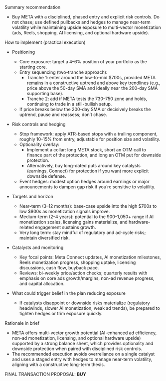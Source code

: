 Summary recommendation
- Buy META with a disciplined, phased entry and explicit risk controls. Do not chase; use defined pullbacks and hedges to manage near-term volatility while maintaining upside exposure to multi-vector monetization (ads, Reels, shopping, AI licensing, and optional hardware upside).

How to implement (practical execution)
- Positioning
  - Core exposure: target a 4–6% position of your portfolio as the starting core.
  - Entry sequencing (two-tranche approach):
    - Tranche 1: enter around the low-to-mid $700s, provided META remains in a constructive uptrend and above key trendlines (e.g., price above the 50-day SMA and ideally near the 200-day SMA supporting base).
    - Tranche 2: add if META tests the $730–$750 zone and holds, continuing to trade in a still-bullish setup.
  - If price breaks below the 200-day SMA or decisively breaks the uptrend, pause and reassess; don’t chase.

- Risk controls and hedging
  - Stop framework: apply ATR-based stops with a trailing component, roughly 10–15% from entry, adjustable for position size and volatility.
  - Optionality overlay:
    - Implement a collar: long META stock, short an OTM call to finance part of the protection, and long an OTM put for downside protection.
    - Alternatively, buy long-dated puts around key catalysts (earnings, Connect) for protection if you want more explicit downside defense.
  - Event hedges: modest option hedges around earnings or major announcements to dampen gap risk if you’re sensitive to volatility.

- Targets and horizon
  - Near-term (3–12 months): base-case upside into the high $700s to low $800s as monetization signals improve.
  - Medium-term (2–4 years): potential to the $900–$1,050+ range if AI monetization scales, licensing gains materialize, and hardware-related engagement sustains growth.
  - Very long term: stay mindful of regulatory and ad-cycle risks; maintain diversified risk.

- Catalysts and monitoring
  - Key focal points: Meta Connect updates, AI monetization milestones, Reels monetization progress, shopping uptake, licensing discussions, cash flow, buyback pace.
  - Reviews: bi-weekly price/action checks; quarterly results with emphasis on core ads growth/margins, non-ad revenue progress, and capital allocation.

- What could trigger belief in the plan reducing exposure
  - If catalysts disappoint or downside risks materialize (regulatory headwinds, slower AI monetization, weak ad trends), be prepared to tighten hedges or trim exposure quickly.

Rationale in brief
- META offers multi-vector growth potential (AI-enhanced ad efficiency, non-ad monetization, licensing, and optional hardware upside) supported by a strong balance sheet, which provides optionality and downside protection when paired with disciplined risk controls.
- The recommended execution avoids overreliance on a single catalyst and uses a staged entry with hedges to manage near-term volatility, aligning with a constructive long-term thesis.

FINAL TRANSACTION PROPOSAL: **BUY**